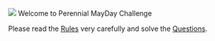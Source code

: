 <img src="https://github.com/yash-perennial/PerennialMayDayChallenge/blob/master/img/PereLogoNew.png">
Welcome to Perennial MayDay Challenge

Please read the <a href="https://github.com/yash-perennial/PerennialMayDayChallenge/blob/master/Rules.md">Rules</a> very carefully and solve the <a href="https://github.com/yash-perennial/PerennialMayDayChallenge/blob/master/Questions.md">Questions</a>.
